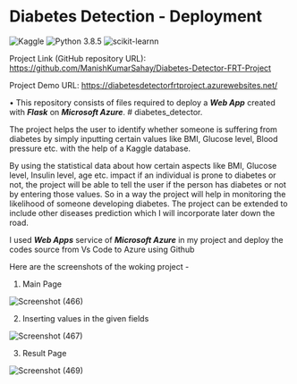 # Diabetes Detection - Deployment
![Kaggle](https://img.shields.io/badge/Dataset-Kaggle-blue.svg) ![Python 3.8.5](https://img.shields.io/badge/Python-3.6-brightgreen.svg) ![scikit-learnn](https://img.shields.io/badge/Library-Scikit_Learn-orange.svg)

Project Link (GitHub repository URL): https://github.com/ManishKumarSahay/Diabetes-Detector-FRT-Project

Project Demo URL: https://diabetesdetectorfrtproject.azurewebsites.net/

• This repository consists of files required to deploy a ___Web App___ created with ___Flask___ on ___Microsoft Azure___. # diabetes_detector.

The project helps the user to identify whether someone is suffering from diabetes by simply inputting certain values like BMI, Glucose level, Blood pressure etc. with the help of a Kaggle database.

By using the statistical data about how certain aspects like BMI, Glucose level, Insulin level, age etc. impact if an individual is prone to diabetes or not, the project will be able to tell the user if the person has diabetes or not by entering those values. So in a way the project will help in monitoring the likelihood of someone developing diabetes. The project can be extended to include other diseases prediction which I will incorporate later down the road. 

I used ___Web Apps___ service of ___Microsoft Azure___ in my project and deploy the codes source from Vs Code to Azure using Github

Here are the screenshots of the woking project -

1) Main Page

![Screenshot (466)](https://user-images.githubusercontent.com/92359983/151565325-77d8ffe0-822e-4430-a4f6-76453b687e0e.png)


2) Inserting values in the given fields

![Screenshot (467)](https://user-images.githubusercontent.com/92359983/151566402-b835cf30-2894-49d1-ac51-dc1d18653036.png)


3) Result Page

![Screenshot (469)](https://user-images.githubusercontent.com/92359983/151570288-774b1a8a-3c96-4d41-a994-967229377628.jpg)



